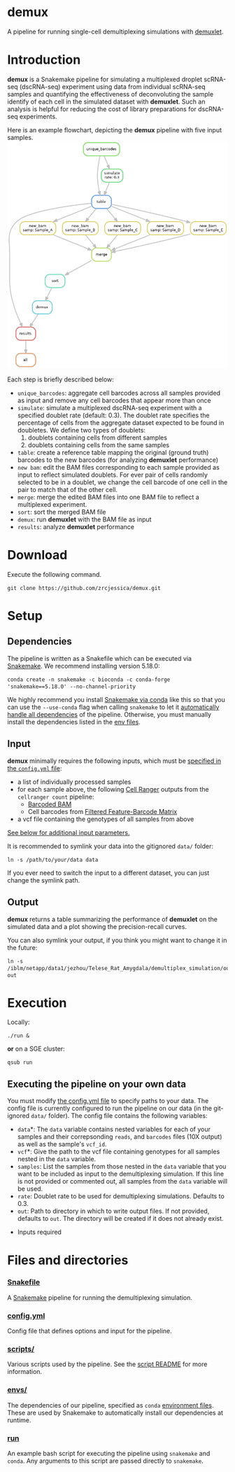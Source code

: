 # demux
A pipeline for running single-cell demultiplexing simulations with [demuxlet](https://github.com/statgen/demuxlet).

# Introduction 
**demux** is a Snakemake pipeline for simulating a multiplexed droplet scRNA-seq (dscRNA-seq) experiment using data from individual scRNA-seq samples and quantifying the effectiveness of deconvoluting the sample identify of each cell in the simulated dataset with **demuxlet**. Such an analysis is helpful for reducing the cost of library preparations for dscRNA-seq experiments.

Here is an example flowchart, depicting the **demux** pipeline with five input samples.
![flowchart](dag.png)

Each step is briefly described below:
- `unique_barcodes`: aggregate cell barcodes across all samples provided as input and remove any cell barcodes that appear more than once
- `simulate`: simulate a multiplexed dscRNA-seq experiment with a specified doublet rate (default: 0.3). The doublet rate specifies the percentage of cells from the aggregate dataset expected to be found in doubletes. We define two types of doublets:
  1. doublets containing cells from different samples
  2. doublets containing cells from the same samples
- `table`: create a reference table mapping the original (ground truth) barcodes to the new barcodes (for analyzing **demuxlet** performance)
- `new bam`: edit the BAM files corresponding to each sample provided as input to reflect simulated doublets. For ever pair of cells randomly selected to be in a doublet, we change the cell barcode of one cell in the pair to match that of the other cell. 
- `merge`: merge the edited BAM files into one BAM file to reflect a multiplexed experiment.
- `sort`: sort the merged BAM file
- `demux`: run **demuxlet** with the BAM file as input
- `results`: analyze **demuxlet** performance

# Download
Execute the following command.
```
git clone https://github.com/zrcjessica/demux.git
```

# Setup
## Dependencies
The pipeline is written as a Snakefile which can be executed via [Snakemake](https://snakemake.readthedocs.io). We recommend installing version 5.18.0:
```
conda create -n snakemake -c bioconda -c conda-forge 'snakemake==5.18.0' --no-channel-priority
```
We highly recommend you install [Snakemake via conda](https://snakemake.readthedocs.io/en/stable/getting_started/installation.html#installation-via-conda) like this so that you can use the `--use-conda` flag when calling `snakemake` to let it [automatically handle all dependencies](https://snakemake.readthedocs.io/en/stable/snakefiles/deployment.html#integrated-package-management) of the pipeline. Otherwise, you must manually install the dependencies listed in the [env files](envs).

## Input
**demux** minimally requires the following inputs, which must be [specified in the `config.yml` file](https://github.com/zrcjessica/demux#executing-the-pipeline-on-your-own-data): 
- a list of individually processed samples 
- for each sample above, the following [Cell Ranger](https://support.10xgenomics.com/single-cell-gene-expression/software/pipelines/latest/output/overview) outputs from the `cellranger count` pipeline:
  - [Barcoded BAM](https://support.10xgenomics.com/single-cell-gene-expression/software/pipelines/latest/output/overview#count)
  - Cell barcodes from [Filtered Feature-Barcode Matrix](https://support.10xgenomics.com/single-cell-gene-expression/software/pipelines/latest/output/matrices)
- a vcf file containing the genotypes of all samples from above

[See below for additional input parameters.](https://github.com/zrcjessica/demux#executing-the-pipeline-on-your-own-data)

It is recommended to symlink your data into the gitignored `data/` folder:
```
ln -s /path/to/your/data data
```
If you ever need to switch the input to a different dataset, you can just change the symlink path.

## Output
**demux** returns a table summarizing the performance of **demuxlet** on the simulated data and a plot showing the precision-recall curves. 

You can also symlink your output, if you think you might want to change it in the future:
```
ln -s /iblm/netapp/data1/jezhou/Telese_Rat_Amygdala/demultiplex_simulation/out out
```

# Execution
Locally:
```
./run &
```
__or__ on a SGE cluster:
```
qsub run
```

## Executing the pipeline on your own data
You must modify [the config.yml file](config.yml) to specify paths to your data. The config file is currently configured to run the pipeline on our data (in the git-ignored `data/` folder). The config file contains the following variables:
- `data`*: The `data` variable contains nested variables for each of your samples and their correpsonding `reads`, and `barcodes` files (10X output) as well as the sample's `vcf_id`. 
- `vcf`*: Give the path to the vcf file containing genotypes for all samples nested in the `data` variable.
- `samples`: List the samples from those nested in the `data` variable that you want to be included as input to the demultiplexing simulation. If this line is not provided or commented out, all samples from the `data` variable will be used.
- `rate`: Doublet rate to be used for demultiplexing simulations. Defaults to 0.3.
- `out`: Path to directory in which to write output files. If not provided, defaults to `out`. The directory will be created if it does not already exist. 
* Inputs required

# Files and directories
### [Snakefile](Snakefile)
A [Snakemake](https://snakemake.readthedocs.io/en/stable/) pipeline for running the demultiplexing simulation.

### [config.yml](config.yml)
Config file that defines options and input for the pipeline.

### [scripts/](scripts)
Various scripts used by the pipeline. See the [script README](scripts/README.md) for more information.

### [envs/](envs)
The dependencies of our pipeline, specified as `conda` [environment files](https://docs.conda.io/projects/conda/en/latest/user-guide/tasks/manage-environments.html#create-env-file-manually). These are used by Snakemake to automatically install our dependencies at runtime.

### [run](run)
An example bash script for executing the pipeline using `snakemake` and `conda`. Any arguments to this script are passed directly to `snakemake`.
